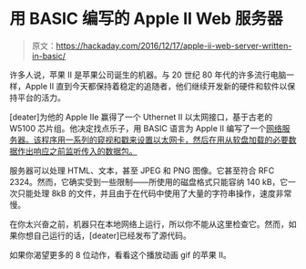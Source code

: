 # 用 BASIC 编写的 Apple II Web 服务器

> 原文：<https://hackaday.com/2016/12/17/apple-ii-web-server-written-in-basic/>

许多人说，苹果 II 是苹果公司诞生的机器。与 20 世纪 80 年代的许多流行电脑一样，Apple II 直到今天都保持着稳定的追随者，他们继续开发新的硬件和软件以保持平台的活力。

[deater]为他的 Apple IIe 赢得了一个 Uthernet II 以太网接口，基于古老的 W5100 芯片组。他决定找点乐子，用 BASIC 语言为 Apple II 编写了一个[网络服务器。该程序用一系列的窥视和戳来设置以太网卡，然后在用从软盘加载的必要数据作出响应之前监听传入的数据包。](http://www.deater.net/weave/vmwprod/apple2_eth/)

服务器可以处理 HTML、文本，甚至 JPEG 和 PNG 图像。它甚至符合 RFC 2324。然而，它确实受到一些限制——所使用的磁盘格式只能容纳 140 kB，它一次只能处理 8kB 的文件，并且由于在代码中使用了大量的字符串操作，速度非常慢。

在你太兴奋之前，机器只在本地网络上运行，所以你不能从这里检查它。然而，如果你想自己运行的话，[deater]已经发布了源代码。

如果你渴望更多的 8 位动作，看看这个播放动画 gif 的苹果 II。